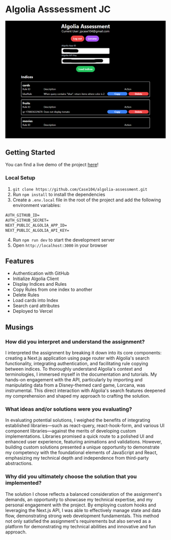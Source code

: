 # Algolia Asssessment JC

![alt text](documentation/image.png)

## Getting Started
You can find a live demo of the project [here](https://algolia-assessment.vercel.app/)!


### Local Setup
1. `git clone https://github.com/Case104/algolia-assessment.git`
2. Run `npm install` to install the dependencies
3. Create a `.env.local` file in the root of the project and add the following environment variables:
```
AUTH_GITHUB_ID=
AUTH_GITHUB_SECRET=
NEXT_PUBLIC_ALGOLIA_APP_ID=
NEXT_PUBLIC_ALGOLIA_API_KEY=
```
4. Run `npm run dev` to start the development server
5. Open `http://localhost:3000` in your browser

## Features
- Authentication with GitHub
- Initialize Algolia Client
- Display Indices and Rules
- Copy Rules from one index to another
- Delete Rules
- Load cards into Index
- Search card attributes
- Deployed to Vercel

## Musings

### How did you interpret and understand the assignment?
I interpreted the assignment by breaking it down into its core components: creating a Next.js application using page router with Algolia's search functionality, integrating authentication, and facilitating rule copying between indices. To thoroughly understand Algolia's context and terminologies, I immersed myself in the documentation and tutorials. My hands-on engagement with the API, particularly by importing and manipulating data from a Disney-themed card game, Lorcana, was instrumental. This direct interaction with Algolia's search features deepened my comprehension and shaped my approach to crafting the solution.

### What ideas and/or solutions were you evaluating?
In evaluating potential solutions, I weighed the benefits of integrating established libraries—such as react-query, react-hook-form, and various UI component libraries—against the merits of developing custom implementations. Libraries promised a quick route to a polished UI and enhanced user experience, featuring animations and validations. However, building custom solutions presented a unique opportunity to demonstrate my competency with the foundational elements of JavaScript and React, emphasizing my technical depth and independence from third-party abstractions.

### Why did you ultimately choose the solution that you implemented?
The solution I chose reflects a balanced consideration of the assignment's demands, an opportunity to showcase my technical expertise, and my personal engagement with the project. By employing custom hooks and leveraging the Next.js API, I was able to effectively manage state and data flow, demonstrating strong web development fundamentals. This method not only satisfied the assignment's requirements but also served as a platform for demonstrating my technical abilities and innovative and fun approach.
